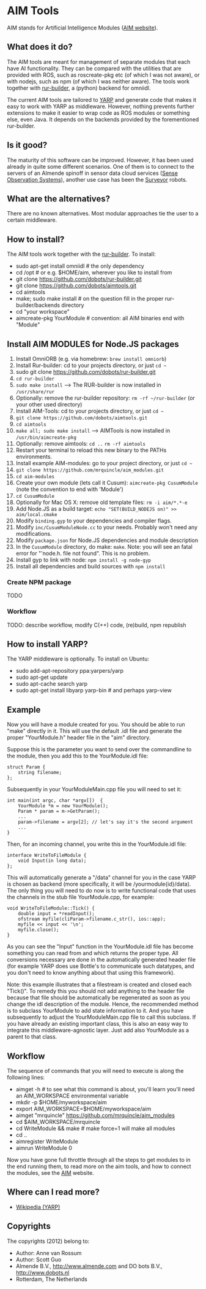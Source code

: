 <!-- Uses markdown syntax for neat display at github -->

# AIM Tools
AIM stands for Artificial Intelligence Modules ([AIM website](http://mrquincle.github.io/aim-bzr/)).

## What does it do?
The AIM tools are meant for management of separate modules that each have AI functionality. They can be compared with the utilities that are provided with ROS, such as roscreate-pkg etc (of which I was not aware), or with nodejs, such as npm (of which I was neither aware). The tools work together with [rur-builder](https://github.com/mrquincle/rur-builder), a (python) backend for omniidl.

The current AIM tools are tailored to [YARP](http://eris.liralab.it/yarp/) and generate code that makes it easy to work with YARP as middleware. However, nothing prevents further extensions to make it easier to wrap code as ROS modules or something else, even Java. It depends on the backends provided by the forementioned rur-builder.

## Is it good?
The maturity of this software can be improved. However, it has been used already in quite some different scenarios. One of them is to connect to the servers of an Almende spinoff in sensor data cloud services ([Sense Observation Systems](http://sense-os.nl)), another use case has been the [Surveyor](http://www.surveyor.com/SRV_info.html) robots.

## What are the alternatives?
There are no known alternatives. Most modular approaches tie the user to a certain middleware.

## How to install?
The AIM tools work together with the [rur-builder](https://github.com/mrquincle/rur-builder). To install:

* sudo apt-get install omniidl # the only dependency
* cd /opt # or e.g. $HOME/aim, wherever you like to install from
* git clone https://github.com/dobots/rur-builder.git
* git clone https://github.com/dobots/aimtools.git
* cd aimtools
* make; sudo make install # on the question fill in the proper rur-builder/backends directory
* cd "your workspace"
* aimcreate-pkg YourModule # convention: all AIM binaries end with "Module"

## Install AIM MODULES for Node.JS packages

1. Install OmniORB (e.g. via homebrew: `brew install omniorb`)
2. Install Rur-builder: cd to your projects directory, or just `cd ~`
3. sudo git clone https://github.com/dobots/rur-builder.git
4. `cd rur-builder`
5. `sudo make install` --> The RUR-builder is now installed in `/usr/share/rur`
7. Optionally: remove the rur-builder repository: `rm -rf ~/rur-builder` (or your other used directory)
8. Install AIM-Tools: cd to your projects directory, or just `cd ~`
9. `git clone https://github.com/dobots/aimtools.git`
10. `cd aimtools`
11. `make all; sudo make install` --> AIMTools is now installed in `/usr/bin/aimcreate-pkg`
13. Optionally: remove aimtools: `cd ..` `rm -rf aimtools`
12. Restart your terminal to reload this new binary to the PATHs environments.
13. Install example AIM-modules: go to your project directory, or just `cd ~`
14. `git clone https://github.com/mrquincle/aim_modules.git`
15. `cd aim-modules`
17. Create your own module (lets call it Cusum): `aimcreate-pkg CusumModule` (note the convention to end with 'Module')
18. `cd CusumModule`
18. Optionally for Mac OS X: remove old template files: `rm -i aim/*.*-e`
19. Add Node.JS as a build target: `echo "SET(BUILD_NODEJS on)" >> aim/local.cmake`
20. Modify `binding.gyp` to your dependencies and compiler flags.
23. Modify `inc/CusumModuleNode.cc` to your needs. Probably won't need any modifications.
23. Modify `package.json` for Node.JS dependencies and module description
21. In the `CusumModule` directory, do make: `make`. Note: you will see an fatal error for "'node.h. file not found". This is no problem.
22. Install gyp to link with node: `npm install -g node-gyp`
23. Install all dependencies and build sources with `npm install`

### Create NPM package
TODO

### Workflow
TODO: describe workflow, modify C(++) code, (re)build, npm republish


## How to install YARP?
The YARP middleware is optionally. To install on Ubuntu:

* sudo add-apt-repository ppa:yarpers/yarp
* sudo apt-get update
* sudo apt-cache search yarp
* sudo apt-get install libyarp yarp-bin # and perhaps yarp-view

## Example
Now you will have a module created for you. You should be able to run "make" directly in it. This will use the default .idl file and generate the proper "YourModule.h" header file in the "aim" directory.

Suppose this is the parameter you want to send over the commandline to the module, then you add this to the YourModule.idl file:

	struct Param {
		string filename;
	};

Subsequently in your YourModuleMain.cpp file you will need to set it:

	int main(int argc, char *argv[])  {
		YourModule *m = new YourModule();
		Param * param = m->GetParam();
		...
		param->filename = argv[2]; // let's say it's the second argument
		...
	}

Then, for an incoming channel, you write this in the YourModule.idl file:

	interface WriteToFileModule {
		void Input(in long data);
	};

This will automatically generate a "/data" channel for you in the case YARP is chosen as backend (more specifically, it will be /yourmodule{id}/data). The only thing you will need to do now is to write functional code that uses the channels in the stub file YourModule.cpp, for example:

	void WriteToFileModule::Tick() {
		double input = *readInput();
		ofstream myfile(cliParam->filename.c_str(), ios::app);
		myfile << input << '\n';
		myfile.close();
	}

As you can see the "Input" function in the YourModule.idl file has become something you can read from and which returns the proper type. All conversions necessary are done in the automatically generated header file (for example YARP does use Bottle's to communicate such datatypes, and you don't need to know anything about that using this framework).

Note: this example illustrates that a filestream is created and closed each "Tick()". To remedy this you should not add anything to the header file because that file should be automatically be regenerated as soon as you change the idl description of the module. Hence, the recommended method is to subclass YourModule to add state information to it. And you have subsequently to adjust the YourModuleMain.cpp file to call this subclass. If you have already an existing important class, this is also an easy way to integrate this middleware-agnostic layer. Just add also YourModule as a parent to that class.

## Workflow

The sequence of commands that you will need to execute is along the following lines:

* aimget -h # to see what this command is about, you'll learn you'll need an AIM_WORKSPACE environmental variable
* mkdir -p $HOME/myworkspace/aim
* export AIM_WORKSPACE=$HOME/myworkspace/aim
* aimget "mrquincle" https://github.com/mrquincle/aim_modules
* cd $AIM_WORKSPACE/mrquincle
* cd WriteModule && make # make force=1 will make all modules
* cd ..
* aimregister WriteModule
* aimrun WriteModule 0

Now you have gone full throttle through all the steps to get modules to in the end running them, to read more on the aim tools, and how to connect the modules, see the [AIM](http://mrquincle.github.com/aim-bzr/) website.

## Where can I read more?
* [Wikipedia (YARP)](http://en.wikipedia.org/wiki/YARP)

## Copyrights
The copyrights (2012) belong to:

- Author: Anne van Rossum
- Author: Scott Guo
- Almende B.V., http://www.almende.com and DO bots B.V., http://www.dobots.nl
- Rotterdam, The Netherlands
